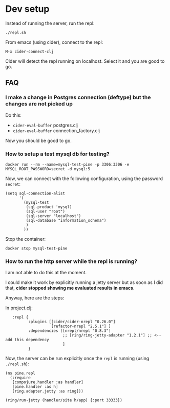 # Dev setup

Instead of running the server, run the repl:

```
./repl.sh
```

From emacs (using cider), connect to the repl:

```
M-x cider-connect-clj
```

Cider will detect the repl running on localhost. Select it and you are good to go.

## FAQ

### I make a change in Postgres connection (deftype) but the changes are not picked up

Do this:

- `cider-eval-buffer` postgres.clj
- `cider-eval-buffer` connection_factory.clj

Now you should be good to go.

### How to setup a test mysql db for testing?

```
docker run --rm --name=mysql-test-pine -p 3306:3306 -e MYSQL_ROOT_PASSWORD=secret -d mysql:5
```

Now, we can connect with the following configuration, using the password `secret`:

```
(setq sql-connection-alist
      '(
        (mysql-test
         (sql-product 'mysql)
         (sql-user "root")
         (sql-server "localhost")
         (sql-database "information_schema")
         )
        ))
```


Stop the container:

```
docker stop mysql-test-pine
```

### How to run the http server while the repl is running?

I am not able to do this at the moment.

I could make it work by explicitly running a jetty server but as soon as I did
that, **cider stopped showing me evaluated results in emacs**.

Anyway, here are the steps:

In project.clj:

```
   :repl {
          :plugins [[cider/cider-nrepl "0.26.0"]
                    [refactor-nrepl "2.5.1"] ]
          :dependencies [[nrepl/nrepl "0.8.3"]
                         ;; [ring/ring-jetty-adapter "1.2.1"] ;; <-- add this dependency
                         ]
          }
```

Now, the server can be run explicitly once the `repl` is running (using `./repl.sh`):

```
(ns pine.repl
  (:require
   [compojure.handler :as handler]
   [pine.handler :as h]
   [ring.adapter.jetty :as ring]))

(ring/run-jetty (handler/site h/app) {:port 33333})
```

<!-- # Issue with Mysql 8 -->

<!-- ## Client does not support authentication protocol -->
<!-- ``` -->
<!-- com.mysql.jdbc.exceptions.jdbc4.MySQLNonTransientConnectionException: Client does not support authentication protocol requested by server; consider upgrading MySQL client -->
<!-- ``` -->

<!-- Naive fix: -->

<!-- ``` -->
<!-- ALTER USER 'root'@'localhost' IDENTIFIED WITH mysql_native_password BY 'secret'; -->
<!-- FLUSH PRIVILEGES; -->

<!-- ``` -->
